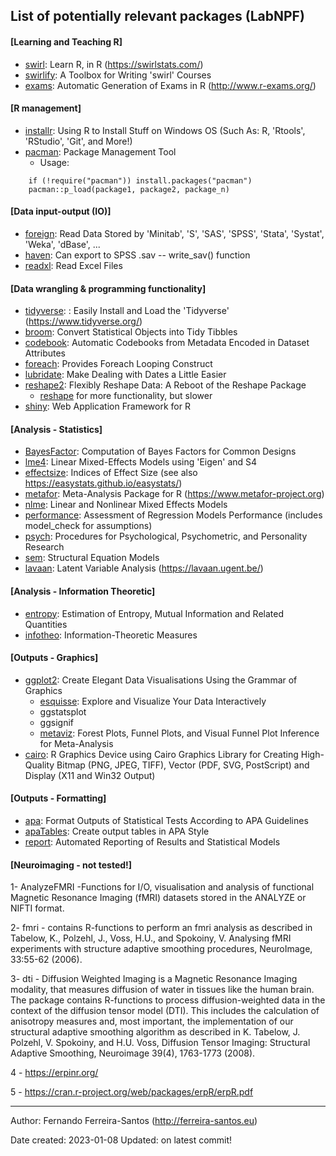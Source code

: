 ## List of potentially relevant packages (LabNPF)


#### [Learning and Teaching R]

* [swirl](https://cran.r-project.org/web/packages/swirl/index.html): Learn R, in R (https://swirlstats.com/)
* [swirlify](https://cran.r-project.org/web/packages/swirlify/index.html): A Toolbox for Writing 'swirl' Courses
* [exams](https://cran.r-project.org/web/packages/exams/index.html): Automatic Generation of Exams in R (http://www.r-exams.org/)

#### [R management]
* [installr](https://cran.r-project.org/web/packages/installr): Using R to Install Stuff on Windows OS (Such As: R, 'Rtools', 'RStudio', 'Git', and More!)
* [pacman](https://cran.r-project.org/web/packages/pacman/): Package Management Tool
  * Usage:
```
    if (!require("pacman")) install.packages("pacman")
    pacman::p_load(package1, package2, package_n)
```

#### [Data input-output (IO)]

* [foreign](https://cran.r-project.org/web/packages/foreign/): Read Data Stored by 'Minitab', 'S', 'SAS', 'SPSS', 'Stata', 'Systat', 'Weka', 'dBase', ...
* [haven](): Can export to SPSS .sav -- write_sav() function
* [readxl](https://cran.r-project.org/web/packages/readxl/): Read Excel Files


#### [Data wrangling & programming functionality]

* [tidyverse](https://cran.r-project.org/web/packages/tidyverse/): : Easily Install and Load the 'Tidyverse' (https://www.tidyverse.org/)
* [broom](https://cran.r-project.org/web/packages/broom/): Convert Statistical Objects into Tidy Tibbles
* [codebook](https://cran.r-project.org/web/packages/codebook/): Automatic Codebooks from Metadata Encoded in Dataset Attributes
* [foreach](https://cran.r-project.org/web/packages/foreach/): Provides Foreach Looping Construct
* [lubridate](https://cran.r-project.org/web/packages/lubridate/): Make Dealing with Dates a Little Easier
* [reshape2](https://cran.r-project.org/web/packages/reshape2/): Flexibly Reshape Data: A Reboot of the Reshape Package
  * [reshape](https://cran.r-project.org/web/packages/reshape/) for more functionality, but slower
* [shiny](https://cran.r-project.org/web/packages/shiny/): Web Application Framework for R


#### [Analysis - Statistics]

* [BayesFactor](https://cran.r-project.org/web/packages/BayesFactor/): Computation of Bayes Factors for Common Designs
* [lme4](https://cran.r-project.org/web/packages/lme4/): Linear Mixed-Effects Models using 'Eigen' and S4
* [effectsize](https://cran.r-project.org/web/packages/effectsize/): Indices of Effect Size (see also https://easystats.github.io/easystats/)
* [metafor](https://cran.r-project.org/web/packages/metafor/): Meta-Analysis Package for R (https://www.metafor-project.org)
* [nlme](https://cran.r-project.org/web/packages/nlme/): Linear and Nonlinear Mixed Effects Models
* [performance](https://cran.r-project.org/web/packages/performance/): Assessment of Regression Models Performance (includes model_check for assumptions)
* [psych](https://cran.r-project.org/web/packages/psych/): Procedures for Psychological, Psychometric, and Personality Research
* [sem](https://cran.r-project.org/web/packages/sem): Structural Equation Models
* [lavaan](https://cran.r-project.org/web/packages/lavaan/): Latent Variable Analysis (https://lavaan.ugent.be/)


#### [Analysis - Information Theoretic]

* [entropy](https://cran.r-project.org/web/packages/entropy/): Estimation of Entropy, Mutual Information and Related Quantities
* [infotheo](https://cran.r-project.org/web/packages/infotheo/): Information-Theoretic Measures


#### [Outputs - Graphics]

* [ggplot2](https://cran.r-project.org/web/packages/ggplot2): Create Elegant Data Visualisations Using the Grammar of Graphics
  * [esquisse](https://cran.r-project.org/web/packages/esquisse/): Explore and Visualize Your Data
  Interactively
  * ggstatsplot
  * ggsignif
  * [metaviz](https://cran.r-project.org/web/packages/metaviz/index.html): Forest Plots, Funnel Plots, and Visual Funnel Plot Inference for Meta-Analysis
* [cairo](https://cran.r-project.org/web/packages/Cairo/index.html): R Graphics Device using Cairo Graphics Library for Creating High-Quality Bitmap (PNG, JPEG, TIFF), Vector (PDF, SVG, PostScript) and Display (X11 and Win32 Output)


#### [Outputs - Formatting]

* [apa](https://cran.r-project.org/web/packages/apa/index.html): Format Outputs of Statistical Tests According to APA Guidelines
* [apaTables](https://dstanley4.github.io/apaTables/articles/apaTables.html): Create output tables in APA Style
* [report](https://cran.r-project.org/web/packages/report/index.html): Automated Reporting of Results and Statistical Models



#### [Neuroimaging - not tested!]

1- AnalyzeFMRI -Functions for I/O, visualisation and analysis of 
functional Magnetic Resonance Imaging (fMRI) datasets stored in the 
ANALYZE or NIFTI format. 

2- fmri - contains R-functions to perform an fmri analysis as described 
in Tabelow, K., Polzehl, J., Voss, H.U., and Spokoiny, V. Analysing fMRI 
experiments with structure adaptive smoothing procedures, NeuroImage, 
33:55-62 (2006).

3- dti - Diffusion Weighted Imaging is a Magnetic Resonance Imaging 
modality, that measures diffusion of water in tissues like the human 
brain. The package contains R-functions to process diffusion-weighted 
data in the context of the diffusion tensor model (DTI). This includes 
the calculation of anisotropy measures and, most important, the 
implementation of our structural adaptive smoothing algorithm as 
described in K. Tabelow, J. Polzehl, V. Spokoiny, and H.U. Voss, 
Diffusion Tensor Imaging: Structural Adaptive Smoothing, Neuroimage 
39(4), 1763-1773 (2008).

4 - https://erpinr.org/

5 - https://cran.r-project.org/web/packages/erpR/erpR.pdf


---

Author: Fernando Ferreira-Santos (http://ferreira-santos.eu)

Date created: 2023-01-08
Updated: on latest commit!
